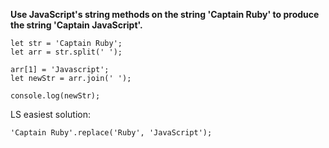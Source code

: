**Use JavaScript's string methods on the string 'Captain Ruby' to produce the string 'Captain JavaScript'.**

```
let str = 'Captain Ruby';
let arr = str.split(' ');

arr[1] = 'Javascript';
let newStr = arr.join(' ');

console.log(newStr);
```

LS easiest solution:

```
'Captain Ruby'.replace('Ruby', 'JavaScript');
```
